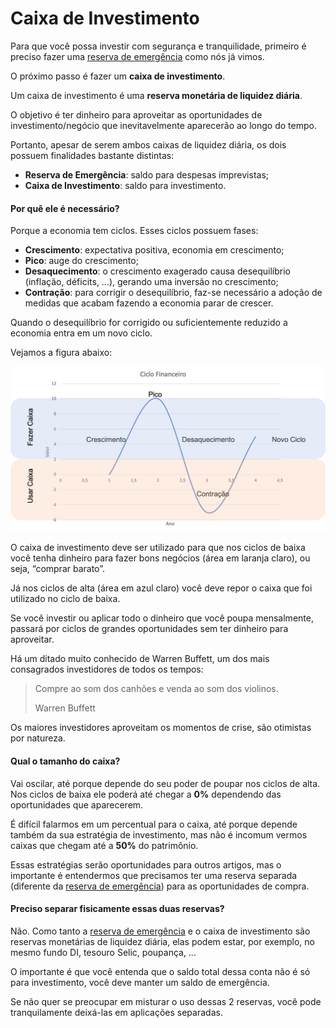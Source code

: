 # Caixa de Investimento

Para que você possa investir com segurança e tranquilidade, primeiro é preciso fazer uma [reserva de emergência]() como nós já vimos.

O próximo passo é fazer um **caixa de investimento**.

Um caixa de investimento é uma **reserva monetária de liquidez diária**.

O objetivo é ter dinheiro para aproveitar as oportunidades de investimento/negócio que inevitavelmente aparecerão ao longo do tempo.

Portanto, apesar de serem ambos caixas de liquidez diária, os dois possuem finalidades bastante distintas:

- **Reserva de Emergência**: saldo para despesas imprevistas;
- **Caixa de Investimento**: saldo para investimento.

#### Por quê ele é necessário?

Porque a economia tem ciclos. Esses ciclos possuem fases:

- **Crescimento**: expectativa positiva, economia em crescimento;
- **Pico**: auge do crescimento;
- **Desaquecimento**: o crescimento exagerado causa desequilíbrio (inflação, déficits, …), gerando uma inversão no crescimento;
- **Contração**: para corrigir o desequilíbrio, faz-se necessário a adoção de medidas que acabam fazendo a economia parar de crescer.

Quando o desequilíbrio for corrigido ou suficientemente reduzido a economia entra em um novo ciclo.

Vejamos a figura abaixo:

![Ciclo Financeiro: crescimento, pico, desaquecimento e contração.](https://github.com/jppreti/documents/blob/main/investimento/images/CicloFinanceiro.png?fit=750%2C394)

O caixa de investimento deve ser utilizado para que nos ciclos de baixa você tenha dinheiro para fazer bons negócios (área em laranja claro), ou seja, “comprar barato”.

Já nos ciclos de alta (área em azul claro) você deve repor o caixa que foi utilizado no ciclo de baixa.

Se você investir ou aplicar todo o dinheiro que você poupa mensalmente, passará por ciclos de grandes oportunidades sem ter dinheiro para aproveitar.

Há um ditado muito conhecido de Warren Buffett, um dos mais consagrados investidores de todos os tempos:

> Compre ao som dos canhões e venda ao som dos violinos.
> 
> Warren Buffett

Os maiores investidores aproveitam os momentos de crise, são otimistas por natureza.

#### Qual o tamanho do caixa?

Vai oscilar, até porque depende do seu poder de poupar nos ciclos de alta. Nos ciclos de baixa ele poderá até chegar a **0%** dependendo das oportunidades que aparecerem.

É difícil falarmos em um percentual para o caixa, até porque depende também da sua estratégia de investimento, mas não é incomum vermos caixas que chegam até a **50%** do patrimônio.

Essas estratégias serão oportunidades para outros artigos, mas o importante é entendermos que precisamos ter uma reserva separada (diferente da [reserva de emergência]()) para as oportunidades de compra.

#### Preciso separar fisicamente essas duas reservas?

Não. Como tanto a [reserva de emergência]() e o caixa de investimento são reservas monetárias de liquidez diária, elas podem estar, por exemplo, no mesmo fundo DI, tesouro Selic, poupança, …

O importante é que você entenda que o saldo total dessa conta não é só para investimento, você deve manter um saldo de emergência.

Se não quer se preocupar em misturar o uso dessas 2 reservas, você pode tranquilamente deixá-las em aplicações separadas.
